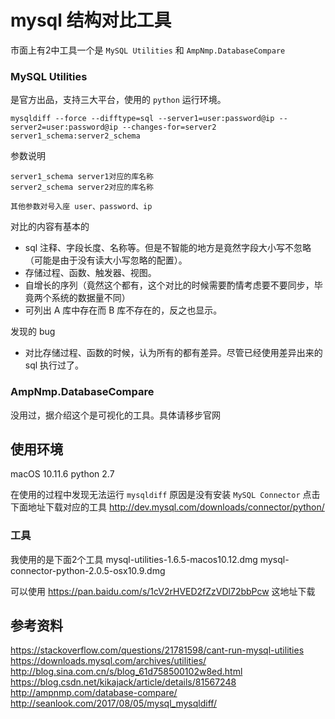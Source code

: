 # mysql 结构对比工具
市面上有2中工具一个是 `MySQL Utilities` 和 `AmpNmp.DatabaseCompare` 

### MySQL Utilities
是官方出品，支持三大平台，使用的 `python` 运行环境。

```
mysqldiff --force --difftype=sql --server1=user:password@ip --server2=user:password@ip --changes-for=server2  server1_schema:server2_schema
```

参数说明

```
server1_schema server1对应的库名称
server2_schema server2对应的库名称

其他参数对号入座 user、password、ip
```
对比的内容有基本的 

* sql 注释、字段长度、名称等。但是不智能的地方是竟然字段大小写不忽略（可能是由于没有读大小写忽略的配置）。
* 存储过程、函数、触发器、视图。
* 自增长的序列（竟然这个都有，这个对比的时候需要酌情考虑要不要同步，毕竟两个系统的数据量不同）
* 可列出 A 库中存在而 B 库不存在的，反之也显示。

发现的 bug

* 对比存储过程、函数的时候，认为所有的都有差异。尽管已经使用差异出来的 sql 执行过了。

### AmpNmp.DatabaseCompare
没用过，据介绍这个是可视化的工具。具体请移步官网

## 使用环境
macOS 10.11.6
python 2.7

在使用的过程中发现无法运行 `mysqldiff` 原因是没有安装 `MySQL Connector` 
点击下面地址下载对应的工具 http://dev.mysql.com/downloads/connector/python/

### 工具
我使用的是下面2个工具
mysql-utilities-1.6.5-macos10.12.dmg
mysql-connector-python-2.0.5-osx10.9.dmg 

可以使用 https://pan.baidu.com/s/1cV2rHVED2fZzVDl72bbPcw 这地址下载

## 参考资料
https://stackoverflow.com/questions/21781598/cant-run-mysql-utilities
https://downloads.mysql.com/archives/utilities/
http://blog.sina.com.cn/s/blog_61d758500102w8ed.html
https://blog.csdn.net/kikajack/article/details/81567248
http://ampnmp.com/database-compare/
http://seanlook.com/2017/08/05/mysql_mysqldiff/



